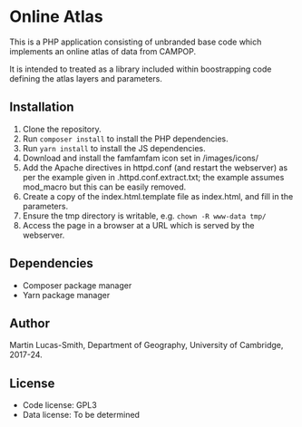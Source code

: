 # Online Atlas

This is a PHP application consisting of unbranded base code which implements an online atlas of data from CAMPOP.

It is intended to treated as a library included within boostrapping code defining the atlas layers and parameters.


Installation
------------

1. Clone the repository.
2. Run `composer install` to install the PHP dependencies.
3. Run `yarn install` to install the JS dependencies.
4. Download and install the famfamfam icon set in /images/icons/
5. Add the Apache directives in httpd.conf (and restart the webserver) as per the example given in .httpd.conf.extract.txt; the example assumes mod_macro but this can be easily removed.
6. Create a copy of the index.html.template file as index.html, and fill in the parameters.
7. Ensure the tmp directory is writable, e.g. `chown -R www-data tmp/`
8. Access the page in a browser at a URL which is served by the webserver.


Dependencies
------------

* Composer package manager
* Yarn package manager


Author
------

Martin Lucas-Smith, Department of Geography, University of Cambridge, 2017-24.


License
-------

- Code license: GPL3
- Data license: To be determined
